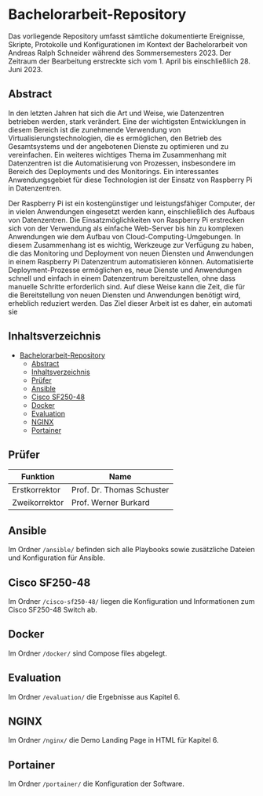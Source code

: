 # Bachelorarbeit-Repository

Das vorliegende Repository umfasst sämtliche dokumentierte Ereignisse, Skripte, Protokolle und Konfigurationen im Kontext der Bachelorarbeit von Andreas Ralph Schneider während des Sommersemesters 2023. Der Zeitraum der Bearbeitung erstreckte sich vom 1. April bis einschließlich 28. Juni 2023.

## Abstract

In den letzten Jahren hat sich die Art und Weise, wie Datenzentren betrieben werden, stark verändert. Eine der wichtigsten Entwicklungen in diesem Bereich ist die zunehmende Verwendung von Virtualisierungstechnologien, die es ermöglichen, den Betrieb des Gesamtsystems und der angebotenen Dienste zu optimieren und zu vereinfachen. Ein weiteres wichtiges Thema im Zusammenhang mit Datenzentren ist die Automatisierung von Prozessen, insbesondere im Bereich des Deployments und des Monitorings. Ein interessantes Anwendungsgebiet für diese Technologien ist der Einsatz von Raspberry Pi in Datenzentren.

Der Raspberry Pi ist ein kostengünstiger und leistungsfähiger Computer, der in vielen Anwendungen eingesetzt werden kann, einschließlich des Aufbaus von Datenzentren. Die Einsatzmöglichkeiten von Raspberry Pi erstrecken sich von der Verwendung als einfache Web-Server bis hin zu komplexen Anwendungen wie dem Aufbau von Cloud-Computing-Umgebungen. In diesem Zusammenhang ist es wichtig, Werkzeuge zur Verfügung zu haben, die das Monitoring und Deployment von neuen Diensten und Anwendungen in einem Raspberry Pi Datenzentrum automatisieren können. Automatisierte Deployment-Prozesse ermöglichen es, neue Dienste und Anwendungen schnell und einfach in einem Datenzentrum bereitzustellen, ohne dass manuelle Schritte erforderlich sind. Auf diese Weise kann die Zeit, die für die Bereitstellung von neuen Diensten und Anwendungen benötigt wird, erheblich reduziert werden. Das Ziel dieser Arbeit ist es daher, ein a​u​t​o​m​a​t​i​s​i​e​

## Inhaltsverzeichnis

- [Bachelorarbeit-Repository](#bachelorarbeit-repository)
  - [Abstract](#abstract)
  - [Inhaltsverzeichnis](#inhaltsverzeichnis)
  - [Prüfer](#prüfer)
  - [Ansible](#ansible)
  - [Cisco SF250-48](#cisco-sf250-48)
  - [Docker](#docker)
  - [Evaluation](#evaluation)
  - [NGINX](#nginx)
  - [Portainer](#portainer)

## Prüfer

| Funktion      | Name                      |
| ------------- | ------------------------- |
| Erstkorrektor | Prof. Dr. Thomas Schuster |
| Zweikorrektor | Prof. Werner Burkard      |

## Ansible

Im Ordner `/ansible/` befinden sich alle Playbooks sowie zusätzliche Dateien und Konfiguration für Ansible.

## Cisco SF250-48

Im Ordner `/cisco-sf250-48/` liegen die Konfiguration und Informationen zum Cisco SF250-48 Switch ab.

## Docker

Im Ordner `/docker/` sind Compose files abgelegt.

## Evaluation

Im Ordner `/evaluation/` die Ergebnisse aus Kapitel 6.

## NGINX

Im Ordner `/nginx/` die Demo Landing Page in HTML für Kapitel 6.

## Portainer

Im Ordner `/portainer/` die Konfiguration der Software.
